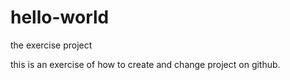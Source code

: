 # hello-world
the exercise project

this is an exercise of how to create and change project on github.
